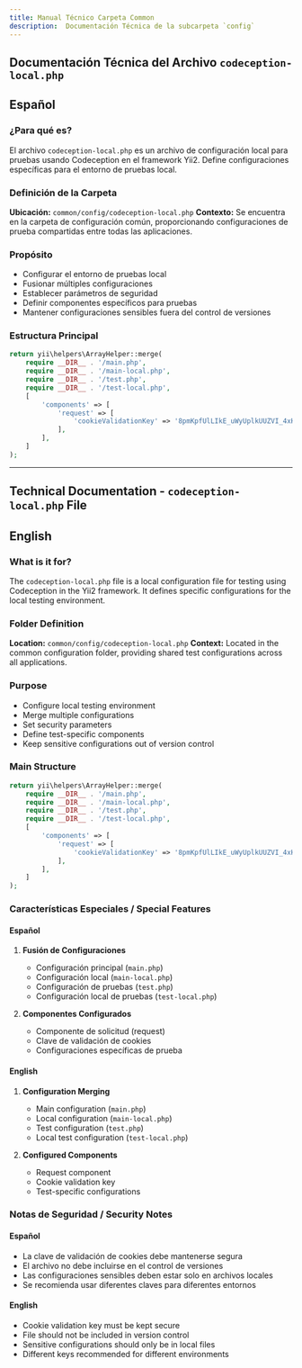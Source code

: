 ```yaml
---
title: Manual Técnico Carpeta Common
description:  Documentación Técnica de la subcarpeta `config`
---
```


## Documentación Técnica del Archivo `codeception-local.php`

## Español

### ¿Para qué es?
El archivo `codeception-local.php` es un archivo de configuración local para pruebas usando Codeception en el framework Yii2. Define configuraciones específicas para el entorno de pruebas local.

### Definición de la Carpeta
**Ubicación:** `common/config/codeception-local.php`
**Contexto:** Se encuentra en la carpeta de configuración común, proporcionando configuraciones de prueba compartidas entre todas las aplicaciones.

### Propósito
- Configurar el entorno de pruebas local
- Fusionar múltiples configuraciones
- Establecer parámetros de seguridad
- Definir componentes específicos para pruebas
- Mantener configuraciones sensibles fuera del control de versiones

### Estructura Principal
```php
return yii\helpers\ArrayHelper::merge(
    require __DIR__ . '/main.php',
    require __DIR__ . '/main-local.php',
    require __DIR__ . '/test.php',
    require __DIR__ . '/test-local.php',
    [
        'components' => [
            'request' => [
                'cookieValidationKey' => '8pmKpfUlLIkE_uWyUplkUUZVI_4xHFND',
            ],
        ],
    ]
);
```

---

## Technical Documentation - `codeception-local.php` File

## English

### What is it for?
The `codeception-local.php` file is a local configuration file for testing using Codeception in the Yii2 framework. It defines specific configurations for the local testing environment.

### Folder Definition
**Location:** `common/config/codeception-local.php`
**Context:** Located in the common configuration folder, providing shared test configurations across all applications.

### Purpose
- Configure local testing environment
- Merge multiple configurations
- Set security parameters
- Define test-specific components
- Keep sensitive configurations out of version control

### Main Structure
```php
return yii\helpers\ArrayHelper::merge(
    require __DIR__ . '/main.php',
    require __DIR__ . '/main-local.php',
    require __DIR__ . '/test.php',
    require __DIR__ . '/test-local.php',
    [
        'components' => [
            'request' => [
                'cookieValidationKey' => '8pmKpfUlLIkE_uWyUplkUUZVI_4xHFND',
            ],
        ],
    ]
);
```

### Características Especiales / Special Features

#### Español
1. **Fusión de Configuraciones**
   - Configuración principal (`main.php`)
   - Configuración local (`main-local.php`)
   - Configuración de pruebas (`test.php`)
   - Configuración local de pruebas (`test-local.php`)

2. **Componentes Configurados**
   - Componente de solicitud (request)
   - Clave de validación de cookies
   - Configuraciones específicas de prueba

#### English
1. **Configuration Merging**
   - Main configuration (`main.php`)
   - Local configuration (`main-local.php`)
   - Test configuration (`test.php`)
   - Local test configuration (`test-local.php`)

2. **Configured Components**
   - Request component
   - Cookie validation key
   - Test-specific configurations

### Notas de Seguridad / Security Notes

#### Español
- La clave de validación de cookies debe mantenerse segura
- El archivo no debe incluirse en el control de versiones
- Las configuraciones sensibles deben estar solo en archivos locales
- Se recomienda usar diferentes claves para diferentes entornos

#### English
- Cookie validation key must be kept secure
- File should not be included in version control
- Sensitive configurations should only be in local files
- Different keys recommended for different environments


